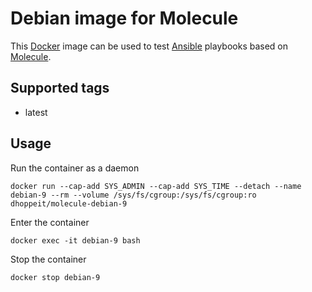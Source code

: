 # Debian image for Molecule

This [Docker](https://www.docker.com) image can be used to test [Ansible](https://www.ansible.com) playbooks based on [Molecule](https://molecule.readthedocs.io/en/latest/).

## Supported tags

* latest

## Usage

Run the container as a daemon

```console
docker run --cap-add SYS_ADMIN --cap-add SYS_TIME --detach --name debian-9 --rm --volume /sys/fs/cgroup:/sys/fs/cgroup:ro dhoppeit/molecule-debian-9
```

Enter the container

```console
docker exec -it debian-9 bash
```

Stop the container

```console
docker stop debian-9
```
